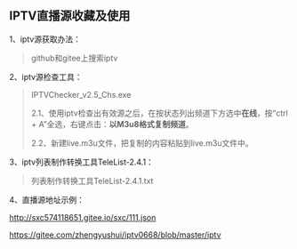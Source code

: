 ## IPTV直播源收藏及使用



1、iptv源获取办法：

> github和gitee上搜索iptv



2、iptv源检查工具：

> IPTVChecker_v2.5_Chs.exe
>
> 2.1、使用iptv检查出有效源之后，在按状态列出频道下方选中**在线**，按“ctrl + A”全选，右键点击：**以M3u8格式复制频道**。
>
> 2.2、新建live.m3u文件，把复制的内容粘贴到live.m3u文件中。



3、iptv列表制作转换工具TeleList-2.4.1：

> 列表制作转换工具TeleList-2.4.1.txt



4、直播源地址示例：

http://sxc574118651.gitee.io/sxc/111.json

https://gitee.com/zhengyushui/iptv0668/blob/master/iptv

